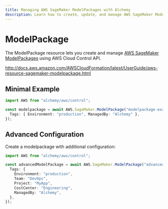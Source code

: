 ```yaml
---
title: Managing AWS SageMaker ModelPackages with Alchemy
description: Learn how to create, update, and manage AWS SageMaker ModelPackages using Alchemy Cloud Control.
---
```


# ModelPackage

The ModelPackage resource lets you create and manage [AWS SageMaker ModelPackages](https://docs.aws.amazon.com/sagemaker/latest/userguide/) using AWS Cloud Control API.

http://docs.aws.amazon.com/AWSCloudFormation/latest/UserGuide/aws-resource-sagemaker-modelpackage.html

## Minimal Example

```ts
import AWS from "alchemy/aws/control";

const modelpackage = await AWS.SageMaker.ModelPackage("modelpackage-example", {
  Tags: { Environment: "production", ManagedBy: "Alchemy" },
});
```

## Advanced Configuration

Create a modelpackage with additional configuration:

```ts
import AWS from "alchemy/aws/control";

const advancedModelPackage = await AWS.SageMaker.ModelPackage("advanced-modelpackage", {
  Tags: {
    Environment: "production",
    Team: "DevOps",
    Project: "MyApp",
    CostCenter: "Engineering",
    ManagedBy: "Alchemy",
  },
});
```


